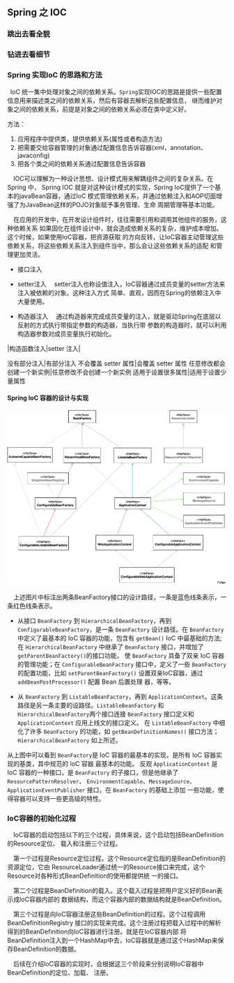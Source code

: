 ## Spring 之 IOC

### 跳出去看全貌

### 钻进去看细节

### Spring 实现IoC 的思路和方法

&ensp;IoC 统一集中处理对象之间的依赖关系。`Spring`实现IOC的思路是提供一些配置信息用来描述类之间的依赖关系，然后有容器去解析这些配置信息，
继而维护对象之间的依赖关系，前提是对象之间的依赖关系必须在类中定义好。

方法：

1. 应用程序中提供类，提供依赖关系(属性或者构造方法)
2. 把需要交给容器管理的对象通过配置信息告诉容器(xml，annotation、javaconfig)
3. 把各个类之间的依赖关系通过配置信息告诉容器


&ensp;&ensp;IOC可以理解为一种设计思想、设计模式用来解耦组件之间的复杂关系。在Spring 中，
Spring IOC 就是对这种设计模式的实现，Spring IoC提供了一个基本的javaBean容器，通过IoC
模式管理依赖关系，并通过依赖注入和AOP切面增强了为JavaBean这样的POJO对象赋予事务管理、生命
周期管理等基本功能。

&ensp;&ensp;在应用的开发中，在开发设计组件时，往往需要引用和调用其他组件的服务，这种依赖关系
如果固化在组件设计中，就会造成依赖关系的复杂，维护成本增加。这个时候，如果使用IoC容器，把资源获取
的方向反转，让IoC容器主动管理这些依赖关系，将这些依赖关系注入到组件当中，那么会让这些依赖关系的适配
和管理更加灵活。

* 接口注入

* setter注入
&ensp;&ensp;setter注入也称设值注入，IoC容器通过成员变量的setter方法来注入被依赖的对象。这种注入方式
简单、直观，因而在Spring的依赖注入中大量使用。

* 构造器注入
&ensp;&ensp;通过构造器来完成成员变量的注入，就是驱动Spring在底层以反射的方式执行带指定参数的构造器，当执行带
参数的构造器时，就可以利用构造器参数对成员变量执行初始化。


|构造函数注入|setter 注入|

没有部分注入|有部分注入
不会覆盖 setter 属性|会覆盖 setter 属性
任意修改都会创建一个新实例|任意修改不会创建一个新实例
适用于设置很多属性|适用于设置少量属性


#### Spring IoC 容器的设计与实现

<div align="center">
    <img src="https://github.com/FunCheney/spring/blob/master/spring-src-read/src/main/java/my/image/ioc/BeanFactory%E6%8E%A5%E5%8F%A3%E8%AE%BE%E8%AE%A1%E8%B7%AF%E5%BE%84.jpg">
 </div>
 
 &ensp;&ensp;上述图片中标注出两条BeanFactory接口的设计路径，一条是蓝色线条表示，一条红色线条表示。
 
* 从接口 `BeanFactory` 到 `HierarchicalBeanFactory`，再到 `ConfigurableBeanFactory`，是一条 `BeanFactory`
  设计路径。在 `BeanFactory` 中定义了最基本的 IoC 容器的功能，包含有 `getBean()` IoC 中最基础的方法;
  在 `HierarchicalBeanFactory` 中继承了 `BeanFactory` 接口，并增加了 `getParentBeanFactory()`的接口功能，
  使 `BeanFactory` 具备了双亲 IoC 容器的管理功能；在 `ConfigurableBeanFactory` 接口中，定义了一些 `BeanFactory`
  的配置功能，比如 `setParentBeanFactory()` 设置双亲IoC容器，通过 `addBeanPostProcessor()` 配置 Bean 后置处理
  器，等等。
  
* 从 `BeanFactory` 到 `ListableBeanFactory`，再到 `ApplicationContext`。这条路径是另一条主要的设路径。`ListableBeanFactory`
 和 `HierarchicalBeanFactory`两个接口连接 `BeanFactory` 接口定义和 `ApplicationContext` 应用上线文的接口定义。
 在 `ListableBeanFactory` 中细化了许多 `BeanFactory` 的功能，如 `getBeanDefinitionNames()` 接口方法；`HierarchicalBeanFactory` 如上所述。
 
从上图中可以看到 `BeanFactory`是 IoC 容器的最基本的实现，是所有 IoC 容器实现的基类，其中规范的 IoC 容器
最基本的功能。 反观 `ApplicationContext` 是 IoC 容器的一种接口，是 `BeanFactory` 的子接口，但是他继承了 `ResourcePatternResolver`、
`EnvironmentCapable`、`MessageSource`、`ApplicationEventPublisher` 接口，在 `BeanFactory` 的基础上添加
一些功能，使得容器可以支持一些更高级的特性。

### IoC容器的初始化过程
&ensp;&ensp;IoC容器的启动包括以下的三个过程，具体来说，这个启动包括BeanDefinition的Resource定位、
载入和注册三个过程。

&ensp;&ensp;第一个过程是Resource定位过程。这个Resource定位指的是BeanDefinition的资源定位，它由
ResourceLoader通过统一的Resource接口来完成，这个Resource对各种形式BeanDefinition的使用都提供统
一的接口。

&ensp;&ensp;第二个过程是BeanDefinition的载入。这个载入过程是把用户定义好的Bean表示成IoC容器内部的
数据结构，而这个容器内部的数据结构就是BeanDefinition。

&ensp;&ensp;第三个过程是向IoC容器注册这些BeanDefinition的过程。这个过程调用BeanDefinitionRegistry
接口的实现来完成。这个注册过程把载入过程中的解析得到的BeanDefinition向IoC容器进行注册。就是在IoC容器内部
将BeanDefinition注入到一个HashMap中去，IoC容器就是通过这个HashMap来保存BeanDefinition的数据。

&ensp;&ensp;后续在介绍IoC容器的实现时，会根据这三个阶段来分别说明IoC容器中BeanDefinition的定位、加载、
注册。